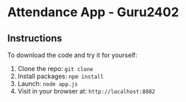 # Attendance App - Guru2402


## Instructions

To download the code and try it for yourself:

1. Clone the repo: `git clone `
1. Install packages: `npm install`
1. Launch: `node app.js`
1. Visit in your browser at: `http://localhost:8082`

